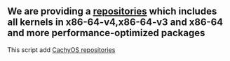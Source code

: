 ## We are providing a [repositories](https://mirror.cachyos.org/) which includes all kernels in x86-64-v4,x86-64-v3 and x86-64 and more performance-optimized packages
This script add [CachyOS repositories](https://github.com/CachyOS/linux-cachyos#we-are-providing-a-repositories-which-includes-all-kernels-in-x86-64-v4x86-64-v3-and-x86-64-and-more-performance-optimized-packages)
